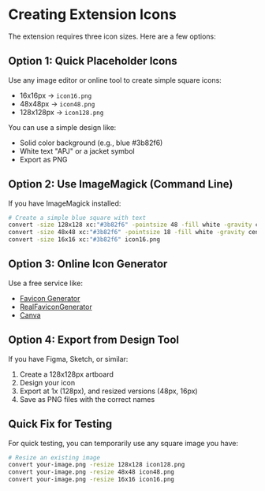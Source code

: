 # Creating Extension Icons

The extension requires three icon sizes. Here are a few options:

## Option 1: Quick Placeholder Icons

Use any image editor or online tool to create simple square icons:
- 16x16px → `icon16.png`
- 48x48px → `icon48.png`
- 128x128px → `icon128.png`

You can use a simple design like:
- Solid color background (e.g., blue #3b82f6)
- White text "APJ" or a jacket symbol
- Export as PNG

## Option 2: Use ImageMagick (Command Line)

If you have ImageMagick installed:

```bash
# Create a simple blue square with text
convert -size 128x128 xc:"#3b82f6" -pointsize 48 -fill white -gravity center -annotate +0+0 "APJ" icon128.png
convert -size 48x48 xc:"#3b82f6" -pointsize 18 -fill white -gravity center -annotate +0+0 "APJ" icon48.png
convert -size 16x16 xc:"#3b82f6" icon16.png
```

## Option 3: Online Icon Generator

Use a free service like:
- [Favicon Generator](https://favicon.io/)
- [RealFaviconGenerator](https://realfavicongenerator.net/)
- [Canva](https://www.canva.com/)

## Option 4: Export from Design Tool

If you have Figma, Sketch, or similar:
1. Create a 128x128px artboard
2. Design your icon
3. Export at 1x (128px), and resized versions (48px, 16px)
4. Save as PNG files with the correct names

## Quick Fix for Testing

For quick testing, you can temporarily use any square image you have:
```bash
# Resize an existing image
convert your-image.png -resize 128x128 icon128.png
convert your-image.png -resize 48x48 icon48.png
convert your-image.png -resize 16x16 icon16.png
```
